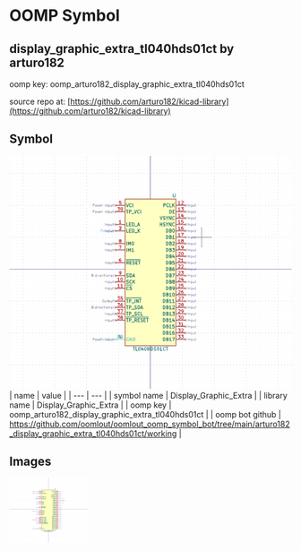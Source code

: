 # OOMP Symbol  
## display_graphic_extra_tl040hds01ct  by arturo182  
  
oomp key: oomp_arturo182_display_graphic_extra_tl040hds01ct  
  
source repo at: [https://github.com/arturo182/kicad-library](https://github.com/arturo182/kicad-library)  
## Symbol  
  
[![working.png](working_600.png)](working.png)  
| name | value | 
| --- | --- | 
| symbol name | Display_Graphic_Extra | 
| library name | Display_Graphic_Extra | 
| oomp key | oomp_arturo182_display_graphic_extra_tl040hds01ct | 
| oomp bot github | https://github.com/oomlout/oomlout_oomp_symbol_bot/tree/main/arturo182_display_graphic_extra_tl040hds01ct/working | 
## Images  
  
[![working.png](working_140.png)](working.png)  
